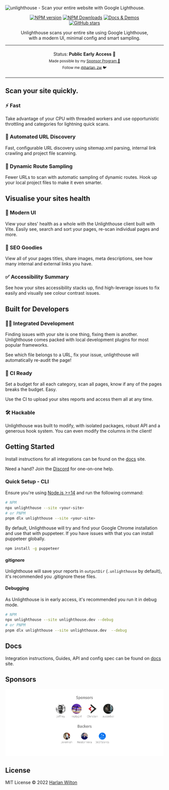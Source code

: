 ![unlighthouse - Scan your entire website with Google Lighthouse.](https://next.unlighthouse.dev/og.png)
<p align="center">
<a href="https://www.npmjs.com/package/@unlighthouse/core" target="__blank"><img src="https://img.shields.io/npm/v/@unlighthouse/core?color=2B90B6&label=" alt="NPM version"></a>
<a href="https://www.npmjs.com/package/@unlighthouse/core" target="__blank"><img alt="NPM Downloads" src="https://img.shields.io/npm/dm/@unlighthouse/core?color=349dbe&label="></a>
<a href="https://unlighthouse.dev/" target="__blank"><img src="https://img.shields.io/static/v1?label=&message=docs%20%26%20demos&color=45b8cd" alt="Docs & Demos"></a>
<br>
<a href="https://github.com/harlan-zw/unlighthouse" target="__blank"><img alt="GitHub stars" src="https://img.shields.io/github/stars/harlan-zw/unlighthouse?style=social"></a>
</p>


<p align="center">
Unlighthouse scans your entire site using Google Lighthouse,<br> with a modern UI, minimal config and smart sampling.
</p>

<p align="center">
<table>
<tbody>
<td align="center">
<img width="2000" height="0" /><br>
Status: <b>Public Early Access 🎉</b><br>
<sub>Made possible by my <a href="https://github.com/sponsors/harlan-zw">Sponsor Program 💖</a><br> Follow me <a href="https://twitter.com/harlan_zw">@harlan_zw</a> 🐦</sub><br>
<img width="2000" height="0" />
</td>
</tbody>
</table>
</p>


## Scan your site quickly.

### ⚡️ Fast

Take advantage of your CPU with threaded workers and use opportunistic throttling and categories for lightning quick scans.

### 🐞 Automated URL Discovery

Fast, configurable URL discovery using sitemap.xml parsing, internal link crawling and project file scanning.

### ️🍣 Dynamic Route Sampling

Fewer URLs to scan with automatic sampling of dynamic routes. Hook up your local project files to make it even smarter.

## Visualise your sites health

### 🌈 Modern UI

View your sites' health as a whole with the Unlighthouse client built with Vite. Easily see, search and sort your pages, re-scan individual pages and more.

### 🍬️ SEO Goodies

View all of your pages titles, share images, meta descriptions, see how many internal and external links you have.

### ✅️ Accessibility Summary

See how your sites accessibility stacks up, find high-leverage issues to fix easily and visually see colour contrast issues.

## Built for Developers

### 🧑‍💻 Integrated Development

Finding issues with your site is one thing, fixing them is another. Unlighthouse comes packed with local development plugins for most
popular frameworks.

See which file belongs to a URL, fix your issue, unlighthouse will automatically re-audit the page!

### 🤖 CI Ready

Set a budget for all each category, scan all pages, know if any of the pages breaks the budget. Easy.

Use the CI to upload your sites reports and access them all at any time.

### 🛠 Hackable

Unlighthouse was built to modify, with isolated packages, robust API and a generous hook system. 
You can even modify the columns in the client!

## Getting Started

Install instructions for all integrations can be found on the [docs](https://unlighthouse.dev/) site.

Need a hand? Join the [Discord](https://unlighthouse.dev/chat) for one-on-one help.

### Quick Setup - CLI

Ensure you're using [Node.js >=14](https://nodejs.org/) and run the following command:

```bash
# NPM
npx unlighthouse --site <your-site>
# or PNPM
pnpm dlx unlighthouse --site <your-site>
```

By default, Unlighthouse will try and find your Google Chrome installation and use that with puppeteer.
If you have issues with that you can install puppeteer globally.

```bash
npm install -g puppeteer
```

#### gitignore

Unlighthouse will save your reports in `outputDir` (`.unlighthouse` by default),
it's recommended you .gitignore these files.

#### Debugging

As Unlighthouse is in early access, it's recommended you run it in debug mode.

```bash
# NPM
npx unlighthouse --site unlighthouse.dev --debug
# or PNPM
pnpm dlx unlighthouse --site unlighthouse.dev  --debug
```

## Docs

Integration instructions, Guides, API and config spec can be found on [docs](https://unlighthouse.dev/) site.

## Sponsors

<p align="center">
  <a href="https://raw.githubusercontent.com/harlan-zw/static/main/sponsors.png">
    <img src='https://raw.githubusercontent.com/harlan-zw/static/main/sponsors.png'/>
  </a>
</p>

## License

MIT License © 2022 [Harlan Wilton](https://github.com/harlan-zw)

